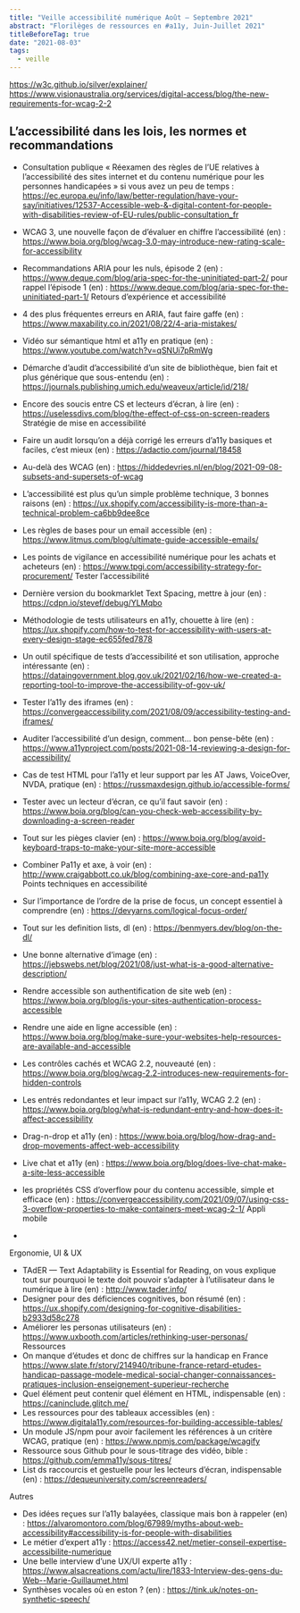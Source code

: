```yaml
---
title: "Veille accessibilité numérique Août – Septembre 2021"
abstract: "Florilèges de ressources en #a11y, Juin-Juillet 2021"
titleBeforeTag: true
date: "2021-08-03"
tags:
  - veille
---
```


https://w3c.github.io/silver/explainer/ 
https://www.visionaustralia.org/services/digital-access/blog/the-new-requirements-for-wcag-2-2 

## L’accessibilité dans les lois, les normes et recommandations

- Consultation publique « Réexamen des règles de l’UE relatives à l’accessibilité des sites internet et du contenu numérique pour les personnes handicapées » si vous avez un peu de temps : https://ec.europa.eu/info/law/better-regulation/have-your-say/initiatives/12537-Accessible-web-&-digital-content-for-people-with-disabilities-review-of-EU-rules/public-consultation_fr 
- WCAG 3, une nouvelle façon de d’évaluer en chiffre l’accessibilité (en) : https://www.boia.org/blog/wcag-3.0-may-introduce-new-rating-scale-for-accessibility 
- Recommandations ARIA pour les nuls, épisode 2 (en) : https://www.deque.com/blog/aria-spec-for-the-uninitiated-part-2/  pour rappel l’épisode 1 (en) : https://www.deque.com/blog/aria-spec-for-the-uninitiated-part-1/ 
Retours d’expérience et accessibilité

- 4 des plus fréquentes erreurs en ARIA, faut faire gaffe (en) : https://www.maxability.co.in/2021/08/22/4-aria-mistakes/ 
- Vidéo sur sémantique html et a11y en pratique (en) : https://www.youtube.com/watch?v=qSNUi7pRmWg 
- Démarche d’audit d’accessibilité d’un site de bibliothèque, bien fait et plus générique que sous-entendu (en) : https://journals.publishing.umich.edu/weaveux/article/id/218/ 
- Encore des soucis entre CS et lecteurs d’écran, à lire (en) : https://uselessdivs.com/blog/the-effect-of-css-on-screen-readers
Stratégie de mise en accessibilité 

- Faire un audit lorsqu’on a déjà corrigé les erreurs d’a11y basiques et faciles, c’est mieux (en) : https://adactio.com/journal/18458 
- Au-delà des WCAG (en) : https://hiddedevries.nl/en/blog/2021-09-08-subsets-and-supersets-of-wcag 
- L’accessibilité est plus qu’un simple problème technique, 3 bonnes raisons (en) : https://ux.shopify.com/accessibility-is-more-than-a-technical-problem-ca6bb9dee8ce 
- Les règles de bases pour un email accessible (en) : https://www.litmus.com/blog/ultimate-guide-accessible-emails/ 
- Les points de vigilance en accessibilité numérique pour les achats et acheteurs (en) : https://www.tpgi.com/accessibility-strategy-for-procurement/ 
Tester l’accessibilité

- Dernière version du bookmarklet Text Spacing, mettre à jour (en) : https://cdpn.io/stevef/debug/YLMqbo 
- Méthodologie de tests utilisateurs en a11y, chouette à lire (en) : https://ux.shopify.com/how-to-test-for-accessibility-with-users-at-every-design-stage-ec655fed7878 
- Un outil spécifique de tests d’accessibilité et son utilisation, approche intéressante (en) : https://dataingovernment.blog.gov.uk/2021/02/16/how-we-created-a-reporting-tool-to-improve-the-accessibility-of-gov-uk/ 
- Tester l’a11y des iframes (en) : https://convergeaccessibility.com/2021/08/09/accessibility-testing-and-iframes/ 
- Auditer l’accessibilité d’un design, comment… bon pense-bête (en) : https://www.a11yproject.com/posts/2021-08-14-reviewing-a-design-for-accessibility/ 
- Cas de test HTML pour l’a11y et leur support par les AT Jaws, VoiceOver, NVDA, pratique (en) : https://russmaxdesign.github.io/accessible-forms/ 
- Tester avec un lecteur d’écran, ce qu’il faut savoir (en) : https://www.boia.org/blog/can-you-check-web-accessibility-by-downloading-a-screen-reader 
- Tout sur les pièges clavier (en) : https://www.boia.org/blog/avoid-keyboard-traps-to-make-your-site-more-accessible 
- Combiner Pa11y et axe, à voir (en) : http://www.craigabbott.co.uk/blog/combining-axe-core-and-pa11y 
Points techniques en accessibilité

- Sur l’importance de l’ordre de la prise de focus, un concept essentiel à comprendre (en) : https://devyarns.com/logical-focus-order/ 
- Tout sur les definition lists, dl (en) : https://benmyers.dev/blog/on-the-dl/ 
- Une bonne alternative d‘image (en) : https://jebswebs.net/blog/2021/08/just-what-is-a-good-alternative-description/ 
- Rendre accessible son authentification de site web (en) : https://www.boia.org/blog/is-your-sites-authentication-process-accessible 
- Rendre une aide en ligne accessible (en) : https://www.boia.org/blog/make-sure-your-websites-help-resources-are-available-and-accessible 
- Les contrôles cachés et WCAG 2.2, nouveauté (en) : https://www.boia.org/blog/wcag-2.2-introduces-new-requirements-for-hidden-controls 
- Les entrés redondantes et leur impact sur l’a11y, WCAG 2.2 (en) : https://www.boia.org/blog/what-is-redundant-entry-and-how-does-it-affect-accessibility 
- Drag-n-drop et a11y (en) : https://www.boia.org/blog/how-drag-and-drop-movements-affect-web-accessibility 
- Live chat et a11y (en) : https://www.boia.org/blog/does-live-chat-make-a-site-less-accessible 
- les propriétés CSS d’overflow pour du contenu accessible, simple et efficace (en) : https://convergeaccessibility.com/2021/09/07/using-css-3-overflow-properties-to-make-containers-meet-wcag-2-1/ 
Appli mobile

- 

Ergonomie, UI & UX

- TAdER — Text Adaptability is Essential for Reading, on vous explique tout sur pourquoi le texte doit pouvoir s’adapter à l’utilisateur dans le numérique à lire (en) : http://www.tader.info/ 
- Designer pour des déficiences cognitives, bon résumé (en) : https://ux.shopify.com/designing-for-cognitive-disabilities-b2933d58c278 
- Améliorer les personas utilisateurs (en) : https://www.uxbooth.com/articles/rethinking-user-personas/ 
Ressources
- On manque d’études et donc de chiffres sur la handicap en France  https://www.slate.fr/story/214940/tribune-france-retard-etudes-handicap-passage-modele-medical-social-changer-connaissances-pratiques-inclusion-enseignement-superieur-recherche 
- Quel élément peut contenir quel élément en HTML, indispensable (en) : https://caninclude.glitch.me/ 
- Les ressources pour des tableaux accessibles (en) : https://www.digitala11y.com/resources-for-building-accessible-tables/ 
- Un module JS/npm pour avoir facilement les références à un critère WCAG, pratique (en) : https://www.npmjs.com/package/wcagify 
- Ressource sous Github pour le sous-titrage des vidéo, bible : https://github.com/emma11y/sous-titres/ 
- List ds raccourcis et gestuelle pour les lecteurs d’écran, indispensable (en) : https://dequeuniversity.com/screenreaders/

Autres

- Des idées reçues sur l’a11y balayées, classique mais bon à rappeler (en) : https://alvaromontoro.com/blog/67989/myths-about-web-accessibility#accessibility-is-for-people-with-disabilities
- Le métier d’expert a11y : https://access42.net/metier-conseil-expertise-accessibilite-numerique 
- Une belle interview d’une UX/UI experte a11y : https://www.alsacreations.com/actu/lire/1833-Interview-des-gens-du-Web--Marie-Guillaumet.html 
- Synthèses vocales où en eston ? (en) : https://tink.uk/notes-on-synthetic-speech/ 
